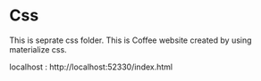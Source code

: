 # Css
This is seprate css folder.
This is Coffee website created by using materialize css. 

localhost : http://localhost:52330/index.html
